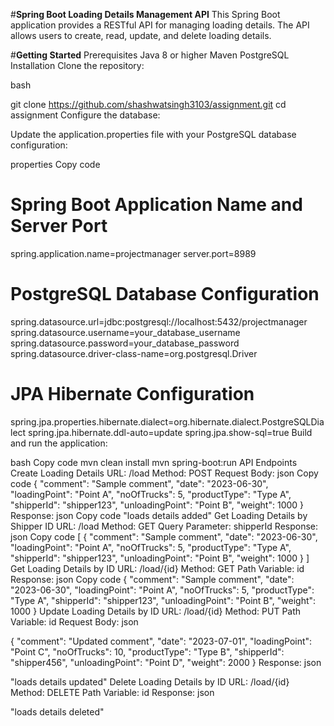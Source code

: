 #**Spring Boot Loading Details Management API**
This Spring Boot application provides a RESTful API for managing loading details. The API allows users to create, read, update, and delete loading details.

#**Getting Started**
Prerequisites
Java 8 or higher
Maven
PostgreSQL
Installation
Clone the repository:

bash

git clone https://github.com/shashwatsingh3103/assignment.git
cd assignment
Configure the database:

Update the application.properties file with your PostgreSQL database configuration:

properties
Copy code
# Spring Boot Application Name and Server Port
spring.application.name=projectmanager
server.port=8989

# PostgreSQL Database Configuration
spring.datasource.url=jdbc:postgresql://localhost:5432/projectmanager
spring.datasource.username=your_database_username
spring.datasource.password=your_database_password
spring.datasource.driver-class-name=org.postgresql.Driver

# JPA Hibernate Configuration
spring.jpa.properties.hibernate.dialect=org.hibernate.dialect.PostgreSQLDialect
spring.jpa.hibernate.ddl-auto=update
spring.jpa.show-sql=true
Build and run the application:

bash
Copy code
mvn clean install
mvn spring-boot:run
API Endpoints
Create Loading Details
URL: /load
Method: POST
Request Body:
json
Copy code
{
    "comment": "Sample comment",
    "date": "2023-06-30",
    "loadingPoint": "Point A",
    "noOfTrucks": 5,
    "productType": "Type A",
    "shipperId": "shipper123",
    "unloadingPoint": "Point B",
    "weight": 1000
}
Response:
json
Copy code
"loads details added"
Get Loading Details by Shipper ID
URL: /load
Method: GET
Query Parameter: shipperId
Response:
json
Copy code
[
    {
        "comment": "Sample comment",
        "date": "2023-06-30",
        "loadingPoint": "Point A",
        "noOfTrucks": 5,
        "productType": "Type A",
        "shipperId": "shipper123",
        "unloadingPoint": "Point B",
        "weight": 1000
    }
]
Get Loading Details by ID
URL: /load/{id}
Method: GET
Path Variable: id
Response:
json
Copy code
{
    "comment": "Sample comment",
    "date": "2023-06-30",
    "loadingPoint": "Point A",
    "noOfTrucks": 5,
    "productType": "Type A",
    "shipperId": "shipper123",
    "unloadingPoint": "Point B",
    "weight": 1000
}
Update Loading Details by ID
URL: /load/{id}
Method: PUT
Path Variable: id
Request Body:
json

{
    "comment": "Updated comment",
    "date": "2023-07-01",
    "loadingPoint": "Point C",
    "noOfTrucks": 10,
    "productType": "Type B",
    "shipperId": "shipper456",
    "unloadingPoint": "Point D",
    "weight": 2000
}
Response:
json

"loads details updated"
Delete Loading Details by ID
URL: /load/{id}
Method: DELETE
Path Variable: id
Response:
json

"loads details deleted"

